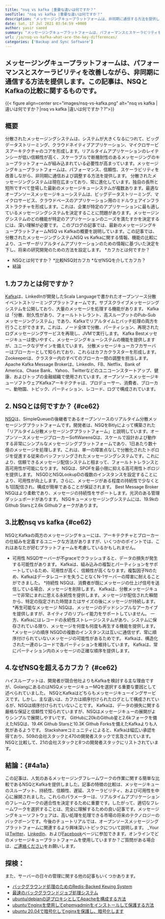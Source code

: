 ```yaml
---
title: "nsq vs kafka |重要な違いは何ですか？" 
seoTitle: "nsq vs kafka |重要な違いは何ですか？" 
description: "メッセージングキュープラットフォームは、非同期に通信する方法を提供します。この記事は、NSQおよびKafka分散メッセージキューシステムの違いに関するものです。" 
date: Sat, 17 Jul 2021 03:54:59 +0000
author: yasir saeed
summary: "メッセージングキュープラットフォームは、パフォーマンスとスケーラビリティを改善しながら非同期に通信する方法を提供します。この記事は、NSQとKafkaの比較に関するものです。" 
url: /ja/nsq-vs-kafka-what-are-the-key-differences/
categories: ['Backup and Sync Software']
---
```


## メッセージングキュープラットフォームは、パフォーマンスとスケーラビリティを改善しながら、非同期に通信する方法を提供します。この記事は、NSQとKafkaの比較に関するものです。

{{< figure align=center src="images/nsq-vs-kafka.png" alt="nsq vs kafka |違いは何ですか？|nsq vs kafka |違いは何ですか？?">}}


## **概要**
分散されたメッセージングシステムは、システムが大きくなるにつれて、ビッグデータストリーミング、クラウドネイティブアプリケーション、マイクロサービスアーキテクチャのコアを形成します。リアルタイムアプリケーションのレイテンシーが低い信頼性が高く、スケーラブルで断層耐性のあるメッセージングのキュープラットフォームが組み込まれている必要性が高まっています。メッセージングキュープラットフォームは、パフォーマンス、信頼性、スケーラビリティを改善しながら、非同期に通信および調整する方法を提供します。
分散されたメッセージングシステムは現在広まっており、常に進化しています。独自の長所と短所ですべて登場した最新のメッセージキューシステムが複数あります。最適なオープンソースメッセージキューシステムは、ビッグデータストリーミング、マイクロサービス、クラウドベースのアプリケーション用のミドルウェアインフラストラクチャを形成します。これは、企業が特定のアプリケーションに最も適しているメッセージングシステムを決定することに問題があります。メッセージングシステムのどの機能が特定のアプリケーションのニーズを満たすかを決定するには、深い理解が必要です。
このブログの記事では、最新のメッセージングキュープラットフォームNSQ vs Kafkaの概要を説明しています。この記事では、分散されたメッセージングシステムNSQ vs Kafkaに関する情報、機能の比較により、ユーザーがリアルタイムアプリケーションのための情報に基づいた決定を下し、将来の研究開発のための方法を設定します。
  *カフカとは何ですか？
  * NSQとは何ですか？
  *比較NSQ対カフカ
  *なぜNSQを介してカフカ？
  * 結論

## 1.カフカとは何ですか？
[Kafka][1]は、LinkedInが開発したScala Languageで書かれたオープンソース分散イベントストリーミングプラットフォームです。サブスクライブメッセージングシステムを公開しており、大量のメッセージを処理する機能があります。 Kafkaは「分散、耐久性があり、フォールトトレラント、高スループットのPub-Subメッセージングシステム」であり、Kafkaでリアルタイムとバッチ処理の両方を行うことができます。これは、ノード全体で分散、パーティション、再現されたログメッセージングサービスを再現し、JVMで実行します。 Kafka Bestメッセージキューは使いやすく、メッセージングキューシステムの機能を提供しますが、ユニークなデザインを備えています。
分散メッセージキューカフカサーバーはブローカーとして知られており、これらはカフカクラスターを形成します。 Zookeeperは、クラスター内のすべてのブローカー間の調整を担当します。 Apache Kafka Message Brokerは、LinkedIn、FB、Netflix、Bank of America、Chase Bank、Yahoo、Twitterなどのユニコーンスタートアップ、健康、およびトップの金融組織で使用されています。オープンソースメッセージキューソフトウェアKafkaアーキテクチャは、プロデューサー、消費者、ブローカー、動物園、トピック、パーティション、レコード、ログで構成されています。

## 2. NSQとは何ですか？ {#ce62}
[NSQ][2]は、SimpleQueueの後継者であるオープンソースのリアルタイム分散メッセージングプラットフォームです。開発者は、NSQをBitlyによって構築された「リアルタイム分散メッセージングプラットフォーム」と説明しています。オープンソースメッセージブローカーSoftWarensQは、スケールで設計および動作する非常にシンプルなメッセージングプラットフォームであり、1日あたり数十億のメッセージを処理します。これは、単一の障害点なしで分散化されたトポロジを促進する従来のバッファリングされたメッセージングシステムです。これにより、信頼できるメッセージ配信システムと相まって、フォールトトレランスと高可用性が可能になります。
NSQは、SPOFを最小限に抑える高可用性トポロジを提供します。 NSQDとNSQLookupDの複数のインスタンスを設定することにより、可用性が向上します。さらに、メッセージがある程度の持続性で少なくとも1回配信され、構成が簡単であることが保証されます。 Best Message Broker NSQはより柔軟であり、メッセージの持続性をサポートします。光沢のある管理ダッシュボードがあります。 NSQキューメッセージングシステムには、19.9kのGithub Starsと2.6k Githubフォークがあります。

## 3.比較nsq vs kafka {#ce62}
NSQとKafkaの両方のメッセージングキューには、アーキテクチャとブローカーの仕組みを定義するユニークな方法がありますが、いくつかのポイントでは、これはあなたが好むプラットフォームを考慮しているかもしれません。
  * 可用性
NSQDサーバーが不graceでクラッシュすると、データの損失が発生する可能性があります。 Kafkaは、組み込みの複製とパーティションをサポートしているため、可用性が高く、信頼性が高くなります。複製因子Nのため、Kafkaはデータレコードを失うことなくN-1サーバーの障害に耐えることができました。
  *持続性
NSQは、消費者が既にメッセージの仕上げ信号を送信している場合、メッセージを削除します。
Kafkaは、分散メッセージキューで非常にまれに思える永続性を提供します。メッセージが配信された瞬間から、特定の指定された時間またはサイズの後にメッセージが持続します。
  *再生可能なメッセージ
NSQは、メッセージのデッドシンプルなアーカイブを提供しますが、ネイティブのリプレイ能力をサポートしていません。
一方、Kafkaにはレコードの永続性ストレージシステムがあり、システムに保存されている限り、メッセージを何度も何度も再生する機能を提供します。
  *メッセージの順序
NSQDの複数のインスタンスは互いに通信せず、常に順序付けられていないメッセージの可能性があるためです。 Kafkaは、構造化された一連のレコードで各パーティションを維持しています。 Kafkaは、常にパーティション内のメッセージの正確な順序を提供します。

## 4.なぜNSQを超えるカフカ？ {#ce62}
ハイスループットは、開発者が競合他社よりもKafkaを検討する主な理由ですが、GolangにあるのはNSQメッセージキューMQを選択する重要な要因として述べられていました。 NSQとKafkaはどちらもメッセージキューイングサービスです。しかし、主な違いは、カフカは順序付けられたログとして構成されているが、NSQは順序付けられていないことです。 Kafkaは、データの損失に関する厳格な保証と信頼性で知られていますが、NSQはメッセージキューの展開がよりシンプルで展開しやすいです。
GitHubに20kのGithub星と2.6kフォークを備えたNSQは、19.4K Github Starsと10.3K Github Forksを備えたKafkaよりも人気があるようです。 Stackshareコミュニティによると、Kafkaは幅広い承認を得ており、509の会社スタックと470の開発者スタックで言及されています。 NSQと比較して、21の会社スタックと8つの開発者スタックにリストされています。

## 結論：{#4a1a}
この記事は、人気のあるメッセージングフレームワークの作業に関する簡単な比較であるNSQとKafkaを提供しました。記事の特徴の比較は、メッセージキューのスループット、持続性、信頼性、遅延、スケーラビリティ、および可用性を中心に展開されました。これらのパラメーターは、リアルタイムアプリケーションのフレームワークの適合性を決定するために重要です。したがって、適切なフレームワークを選択することは、完全に理解するための良い記事です。メッセージングキューソフトウェアは、高い処理を処理できる市場の将来のテクノロジーのバックボーンです。今後のチュートリアルでは、オープンソースメッセージングプラットフォームに関連するより興味深いトピックについて説明します。
_Yourは[Twitter][3]、[LinkedIn][4]、および[Facebook][5]ページに参​​加できます。オンラインでどのメッセージキュープラットフォームを使用していますか？ご質問がある場合は、[ご連絡ください][6]をお願いします。

## 探検：
また、サーバーの日々の管理に関する他の記事もいくつかあります。
  * [バックグラウンド処理のためのRedis-Backed Keuing System][7]
  * [最速のバックグラウンドジョブ処理システム][8]
  * [ubuntu/debianの逆プロキシとしてApacheを構成する方法][9]
  * [ubuntuでnginxを使用してphpmyadminをインストールして保護する方法][10]
  * [ubuntu 20.04で暗号化してnginxを保護し、暗号化します][11]

  
[1]: https://kafka.apache.org/
[2]: https://nsq.io/
[3]: https://twitter.com/containerize_co
[4]: https://www.linkedin.com/company/containerize/
[5]: http://facebook.com/containerize
[6]: mailto:yasir.saeed@aspose.com
[7]: https://products.containerize.com/message-queue-software/resque/
[8]: https://products.containerize.com/message-queue-software/sidekiq/
[9]: https://blog.containerize.com/web-server-solution-stack/how-to-configure-apache-as-a-reverse-proxy-for-ubuntudebian/
[10]: https://blog.containerize.com/web-server-solution-stack/how-to-install-and-secure-phpmyadmin-with-nginx-on-ubuntu/
[11]: https://blog.containerize.com/web-server-solution-stack/how-to-secure-nginx-with-letsencrypt-on-ubuntu-20-04/
